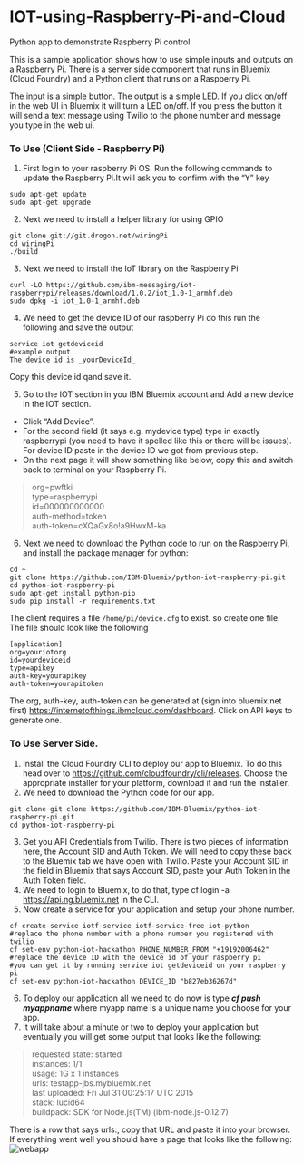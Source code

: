 # IOT-using-Raspberry-Pi-and-Cloud

Python app to demonstrate Raspberry Pi control.  

This is a sample application shows how to use simple inputs and outputs on a
Raspberry Pi.  There is a server side component that runs in Bluemix (Cloud Foundry) and
a Python client that runs on a Raspberry Pi.

The input is a simple button.  The output is a simple LED.  If you click on/off
in the web UI in Bluemix it will turn a LED on/off.  If you press the button
it will send a text message using Twilio to the phone number and message you
type in the web ui.

### To Use (Client Side - Raspberry Pi)
1. First login to your raspberry Pi OS. Run the following commands to update the Raspberry Pi.It will ask you to confirm with the “Y” key
```
sudo apt-get update
sudo apt-get upgrade
```

2. Next we need to install a helper library for using GPIO
```
git clone git://git.drogon.net/wiringPi
cd wiringPi
./build
```

3. Next we need to install the IoT library on the Raspberry Pi
```
curl -LO https://github.com/ibm-messaging/iot-raspberrypi/releases/download/1.0.2/iot_1.0-1_armhf.deb
sudo dpkg -i iot_1.0-1_armhf.deb
```
4. We need to get the device ID of our raspberry Pi do this run the following and save the output
```
service iot getdeviceid
#example output
The device id is _yourDeviceId_
```
Copy this device id qand save it.

5. Go to the IOT section in you IBM Bluemix account and Add a new device in the IOT section.
* Click “Add Device”.
* For the second field (it says e.g. mydevice type) type in exactly raspberrypi (you need to have it spelled like this or there will be issues). For device ID paste in the device ID we got from previous step.
* On the next page it will show something like below, copy this and switch back to terminal on your Raspberry Pi.
> org=pwftki  
> type=raspberrypi  
> id=000000000000  
> auth-method=token  
> auth-token=cXQaGx8o!a9HwxM-ka  

6. Next we need to download the Python code to run on the Raspberry Pi, and install the package manager for python:
```
cd ~
git clone https://github.com/IBM-Bluemix/python-iot-raspberry-pi.git
cd python-iot-raspberry-pi
sudo apt-get install python-pip
sudo pip install -r requirements.txt
```

The client requires a file ```/home/pi/device.cfg``` to exist. so create one file.
The file should look like the following
```
[application]
org=youriotorg
id=yourdeviceid
type=apikey
auth-key=yourapikey
auth-token=yourapitoken
```
The org, auth-key, auth-token can be generated at (sign into bluemix.net first) https://internetofthings.ibmcloud.com/dashboard.  Click on API keys to generate one.

### To Use Server Side.
1.  Install the Cloud Foundry CLI to deploy our app to Bluemix. To do this head over to https://github.com/cloudfoundry/cli/releases. Choose the appropriate installer for your platform, download it and run the installer.
2. We need to download the Python code for our app.
```
git clone git clone https://github.com/IBM-Bluemix/python-iot-raspberry-pi.git
cd python-iot-raspberry-pi
```
3. Get you API Credentials from Twilio. There is two pieces of information here, the Account SID and Auth Token. We will need to copy these back to the Bluemix tab we have open with Twilio. Paste your Account SID in the field in Bluemix that says Account SID, paste your Auth Token in the Auth Token field.
4. We need to login to Bluemix, to do that, type cf login -a https://api.ng.bluemix.net in the CLI.
5. Now create a service for your application and setup your phone number.

```
cf create-service iotf-service iotf-service-free iot-python
#replace the phone number with a phone number you registered with twilio
cf set-env python-iot-hackathon PHONE_NUMBER_FROM "+19192006462"
#replace the device ID with the device id of your raspberry pi
#you can get it by running service iot getdeviceid on your raspberry pi
cf set-env python-iot-hackathon DEVICE_ID "b827eb36267d"
```
6. To deploy our application all we need to do now is type ***cf push myappname*** where myapp name is a unique name you choose for your app.
7. It will take about a minute or two to deploy your application but eventually you will get some output that looks like the following:
> requested state: started  
> instances: 1/1  
> usage: 1G x 1 instances  
> urls: testapp-jbs.mybluemix.net  
> last uploaded: Fri Jul 31 00:25:17 UTC 2015  
> stack: lucid64  
> buildpack: SDK for Node.js(TM) (ibm-node.js-0.12.7)  

There is a row that says urls:, copy that URL and paste it into your browser.  
If everything went well you should have a page that looks like the following:  
![webapp](https://user-images.githubusercontent.com/31011479/29692513-54a1053a-88e5-11e7-83de-dd4c8adf251c.png)
